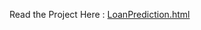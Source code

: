 Read the Project Here : [LoanPrediction.html](https://htmlpreview.github.io/?https://github.com/arhamlodha318/ML-LoanPredicition/blob/main/loan%20prediction.html)
